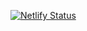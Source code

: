 [![Netlify Status](?branch=https://images-wixmp-ed30a86b8c4ca887773594c2.wixmp.com/f/f4c4498f-f0a5-4c50-aed5-5ac63c62a584/dfh0l57-c8831536-3a32-4afa-991e-7d53b23c6e7d.png?token=eyJ0eXAiOiJKV1QiLCJhbGciOiJIUzI1NiJ9.eyJzdWIiOiJ1cm46YXBwOjdlMGQxODg5ODIyNjQzNzNhNWYwZDQxNWVhMGQyNmUwIiwiaXNzIjoidXJuOmFwcDo3ZTBkMTg4OTgyMjY0MzczYTVmMGQ0MTVlYTBkMjZlMCIsIm9iaiI6W1t7InBhdGgiOiJcL2ZcL2Y0YzQ0OThmLWYwYTUtNGM1MC1hZWQ1LTVhYzYzYzYyYTU4NFwvZGZoMGw1Ny1jODgzMTUzNi0zYTMyLTRhZmEtOTkxZS03ZDUzYjIzYzZlN2QucG5nIn1dXSwiYXVkIjpbInVybjpzZXJ2aWNlOmZpbGUuZG93bmxvYWQiXX0.0gST3RAJOmNg0LO5xF1XMH6JfZ2mtoqJrGGwURFF8wU)](https://app.netlify.com/sites/portfolnmoon/deploys)
